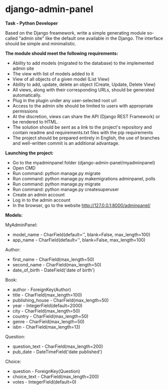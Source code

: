 # django-admin-panel

**Task - Python Developer**

Based on the Django freamework, write a simple generating module so-called "admin site" like the default one available in the Django. The interface should be simple and minimalistic.

__The module should meet the following requirements:__

- Ability to add models (migrated to the database) to the implemented admin site
- The view with list of models added to it
- View of all objects of a given model (List View)
- Ability to add, update, delete an object (Create, Update, Delete View)
- All views, along with their corresponding URLs, should be generated automatically.
- Plug in the plugin under any user-selected root url
- Access to the admin site should be limited to users with appropriate permissions
- At the discretion, views can share the API (Django REST Framework) or be rendered to HTML.
- The solution should be sent as a link to the project's repository and contain readme and requirements.txt files with the pip requirements
- The project should be prepared entirely in English, the use of branches and well-written commit is an additional advantage.

__Launching the project:__

- Go to the myadminpanel folder (django-admin-panel/myadminpanel)
- Open CMD
- Run command: python manage.py migrate
- Run command: python manage.py makemigrations adminpanel, polls
- Run command: python manage.py migrate
- Run command: python manage.py createsuperuser
- Create an admin account
- Log in to the admin account
- In the browser, go to the website http://127.0.0.1:8000/adminpanel/

__Models:__

MyAdminPanel:
- model_name - CharField(default='', blank=False, max_length=100)
- app_name - CharField(default='', blank=False, max_length=100)

Author:
- first_name - CharField(max_length=50)
- second_name - CharField(max_length=50)
- date_of_birth - DateField('date of birth')

Book:
- author - ForeignKey(Author)
- title - CharField(max_length=100)
- publishing_house - CharField(max_length=50)
- year - IntegerField(default=2000)
- city - CharField(max_length=50)
- country - CharField(max_length=50)
- genre - CharField(max_length=50)
- isbn - CharField(max_length=13)

Question:
- question_text - CharField(max_length=200)
- pub_date - DateTimeField('date published')

Choice:
- question - ForeignKey(Question)
- choice_text - CharField(max_length=200)
- votes - IntegerField(default=0)
